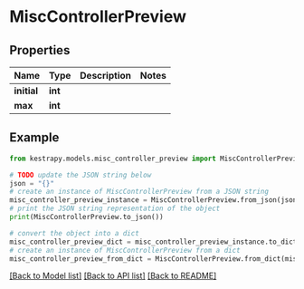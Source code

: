 # MiscControllerPreview


## Properties

Name | Type | Description | Notes
------------ | ------------- | ------------- | -------------
**initial** | **int** |  | 
**max** | **int** |  | 

## Example

```python
from kestrapy.models.misc_controller_preview import MiscControllerPreview

# TODO update the JSON string below
json = "{}"
# create an instance of MiscControllerPreview from a JSON string
misc_controller_preview_instance = MiscControllerPreview.from_json(json)
# print the JSON string representation of the object
print(MiscControllerPreview.to_json())

# convert the object into a dict
misc_controller_preview_dict = misc_controller_preview_instance.to_dict()
# create an instance of MiscControllerPreview from a dict
misc_controller_preview_from_dict = MiscControllerPreview.from_dict(misc_controller_preview_dict)
```
[[Back to Model list]](../README.md#documentation-for-models) [[Back to API list]](../README.md#documentation-for-api-endpoints) [[Back to README]](../README.md)


